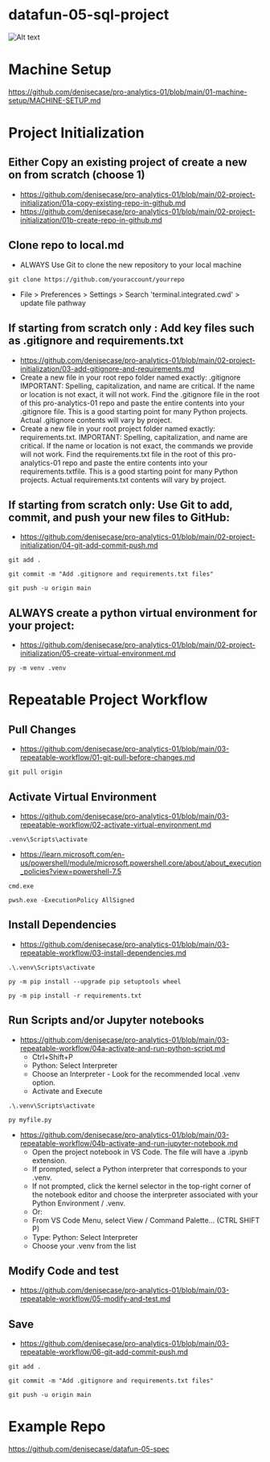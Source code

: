 # datafun-05-sql-project

![Alt text]("[C:\Users\tmmar\OneDrive\Pictures\NHL-Logo.png](https://1000logos.net/wp-content/uploads/2017/05/NHL-Logo-768x512.png)")

# Machine Setup
https://github.com/denisecase/pro-analytics-01/blob/main/01-machine-setup/MACHINE-SETUP.md

# Project Initialization
## Either Copy an existing project of create a new on from scratch (choose 1)
  - https://github.com/denisecase/pro-analytics-01/blob/main/02-project-initialization/01a-copy-existing-repo-in-github.md
  - https://github.com/denisecase/pro-analytics-01/blob/main/02-project-initialization/01b-create-repo-in-github.md
## Clone repo to local.md
- ALWAYS Use Git to clone the new repository to your local machine
```
git clone https://github.com/youraccount/yourrepo
```
- File > Preferences > Settings > Search 'terminal.integrated.cwd' > update file pathway
## If starting from scratch only : Add key files such as .gitignore and requirements.txt
  - https://github.com/denisecase/pro-analytics-01/blob/main/02-project-initialization/03-add-gitignore-and-requirements.md
  - Create a new file in your root repo folder named exactly: .gitignore IMPORTANT: Spelling, capitalization, and name are critical. If the name or location is not exact, it will not work. Find the .gitignore file in the root of this pro-analytics-01 repo and paste the entire contents into your .gitignore file. This is a good starting point for many Python projects. Actual .gitignore contents will vary by project.
  - Create a new file in your root project folder named exactly: requirements.txt. IMPORTANT: Spelling, capitalization, and name are critical. If the name or location is not exact, the commands we provide will not work. Find the requirements.txt file in the root of this pro-analytics-01 repo and paste the entire contents into your requirements.txtfile. This is a good starting point for many Python projects. Actual requirements.txt contents will vary by project.
## If starting from scratch only: Use Git to add, commit, and push your new files to GitHub:
  - https://github.com/denisecase/pro-analytics-01/blob/main/02-project-initialization/04-git-add-commit-push.md
```
git add .
```
```
git commit -m "Add .gitignore and requirements.txt files"
```
```
git push -u origin main
```
## ALWAYS create a python virtual environment for your project:
  - https://github.com/denisecase/pro-analytics-01/blob/main/02-project-initialization/05-create-virtual-environment.md
```
py -m venv .venv
```

# Repeatable Project Workflow
## Pull Changes
  - https://github.com/denisecase/pro-analytics-01/blob/main/03-repeatable-workflow/01-git-pull-before-changes.md
```
git pull origin 
```
## Activate Virtual Environment
  - https://github.com/denisecase/pro-analytics-01/blob/main/03-repeatable-workflow/02-activate-virtual-environment.md
```
.venv\Scripts\activate
```
  - https://learn.microsoft.com/en-us/powershell/module/microsoft.powershell.core/about/about_execution_policies?view=powershell-7.5
```
cmd.exe
```
```
pwsh.exe -ExecutionPolicy AllSigned
```
## Install Dependencies
  - https://github.com/denisecase/pro-analytics-01/blob/main/03-repeatable-workflow/03-install-dependencies.md
```
.\.venv\Scripts\activate
```
```
py -m pip install --upgrade pip setuptools wheel
```
```
py -m pip install -r requirements.txt
```
## Run Scripts and/or Jupyter notebooks
  - https://github.com/denisecase/pro-analytics-01/blob/main/03-repeatable-workflow/04a-activate-and-run-python-script.md
    - Ctrl+Shift+P
    - Python: Select Interpreter
    - Choose an Interpreter - Look for the recommended local .venv option.
    - Activate and Execute
```
.\.venv\Scripts\activate
```
```
py myfile.py
```
- https://github.com/denisecase/pro-analytics-01/blob/main/03-repeatable-workflow/04b-activate-and-run-jupyter-notebook.md
    - Open the project notebook in VS Code. The file will have a .ipynb extension.
    - If prompted, select a Python interpreter that corresponds to your .venv.
    - If not prompted, click the kernel selector in the top-right corner of the notebook editor and choose the interpreter associated with your Python Environment / .venv.
    - Or:
    - From VS Code Menu, select View / Command Palette... (CTRL SHIFT P)
    - Type: Python: Select Interpreter
    - Choose your .venv from the list
## Modify Code and test
  - https://github.com/denisecase/pro-analytics-01/blob/main/03-repeatable-workflow/05-modify-and-test.md
## Save
  - https://github.com/denisecase/pro-analytics-01/blob/main/03-repeatable-workflow/06-git-add-commit-push.md
```
git add .
```
```
git commit -m "Add .gitignore and requirements.txt files"
```
```
git push -u origin main
```

# Example Repo
https://github.com/denisecase/datafun-05-spec

